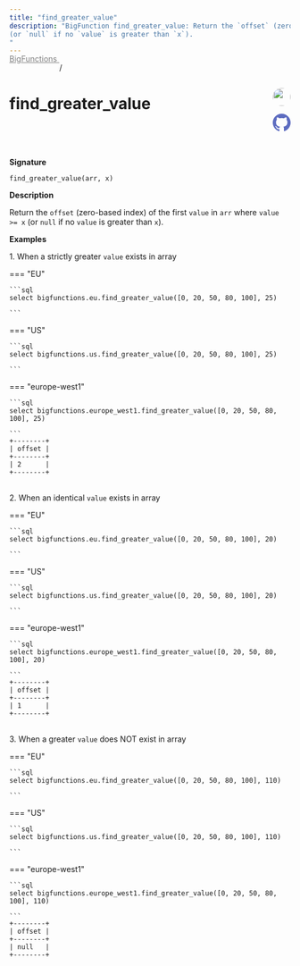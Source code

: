 ```yaml
---
title: "find_greater_value"
description: "BigFunction find_greater_value: Return the `offset` (zero-based index) of the first `value` in `arr` where `value >= x`
(or `null` if no `value` is greater than `x`).
"
---
```


<a style="color: gray; position: relative; top: -1rem" href="..">BigFunctions </a> / 

# find_greater_value


<div style="position: relative; top: -4rem; margin-bottom:  -2rem; text-align: right; z-index: 9999;">
  
  <a href="https://www.linkedin.com/in/paul-marcombes" title="Author: Paul Marcombes" target="_blank">
    <img src="https://lh3.googleusercontent.com/a-/ACB-R5RDf2yxcw1p_IYLCKmiUIScreatDdhG8B83om6Ohw=s260" width="32" style=" border-radius: 50% !important">
  </a>
  
  <a href="find_greater_value.yaml" title="Edit on GitHub" target="_blank"><svg xmlns="http://www.w3.org/2000/svg" width="32" height="32" viewBox="0 0 24 24"><path fill="#5d6cc0" d="M12 0c-6.626 0-12 5.373-12 12 0 5.302 3.438 9.8 8.207 11.387.599.111.793-.261.793-.577v-2.234c-3.338.726-4.033-1.416-4.033-1.416-.546-1.387-1.333-1.756-1.333-1.756-1.089-.745.083-.729.083-.729 1.205.084 1.839 1.237 1.839 1.237 1.07 1.834 2.807 1.304 3.492.997.107-.775.418-1.305.762-1.604-2.665-.305-5.467-1.334-5.467-5.931 0-1.311.469-2.381 1.236-3.221-.124-.303-.535-1.524.117-3.176 0 0 1.008-.322 3.301 1.23.957-.266 1.983-.399 3.003-.404 1.02.005 2.047.138 3.006.404 2.291-1.552 3.297-1.23 3.297-1.23.653 1.653.242 2.874.118 3.176.77.84 1.235 1.911 1.235 3.221 0 4.609-2.807 5.624-5.479 5.921.43.372.823 1.102.823 2.222v3.293c0 .319.192.694.801.576 4.765-1.589 8.199-6.086 8.199-11.386 0-6.627-5.373-12-12-12z"/></svg></a>
</div>



**Signature** 
```
find_greater_value(arr, x)
```

**Description**

Return the `offset` (zero-based index) of the first `value` in `arr` where `value >= x`
(or `null` if no `value` is greater than `x`).






**Examples**



<span style="color: var(--md-typeset-a-color);">1. When a strictly greater `value` exists in array</span>









=== "EU"

    ```sql
    select bigfunctions.eu.find_greater_value([0, 20, 50, 80, 100], 25)
    
    ```




=== "US"

    ```sql
    select bigfunctions.us.find_greater_value([0, 20, 50, 80, 100], 25)
    
    ```




=== "europe-west1"

    ```sql
    select bigfunctions.europe_west1.find_greater_value([0, 20, 50, 80, 100], 25)
    
    ```









<pre style="margin-top: -1rem;">
<code style="padding-top: 0px; padding-bottom: 0px;">+--------+
| offset |
+--------+
| 2      |
+--------+
</code>
</pre>









<span style="color: var(--md-typeset-a-color);">2. When an identical `value` exists in array</span>









=== "EU"

    ```sql
    select bigfunctions.eu.find_greater_value([0, 20, 50, 80, 100], 20)
    
    ```




=== "US"

    ```sql
    select bigfunctions.us.find_greater_value([0, 20, 50, 80, 100], 20)
    
    ```




=== "europe-west1"

    ```sql
    select bigfunctions.europe_west1.find_greater_value([0, 20, 50, 80, 100], 20)
    
    ```









<pre style="margin-top: -1rem;">
<code style="padding-top: 0px; padding-bottom: 0px;">+--------+
| offset |
+--------+
| 1      |
+--------+
</code>
</pre>









<span style="color: var(--md-typeset-a-color);">3. When a greater `value` does NOT exist in array</span>









=== "EU"

    ```sql
    select bigfunctions.eu.find_greater_value([0, 20, 50, 80, 100], 110)
    
    ```




=== "US"

    ```sql
    select bigfunctions.us.find_greater_value([0, 20, 50, 80, 100], 110)
    
    ```




=== "europe-west1"

    ```sql
    select bigfunctions.europe_west1.find_greater_value([0, 20, 50, 80, 100], 110)
    
    ```









<pre style="margin-top: -1rem;">
<code style="padding-top: 0px; padding-bottom: 0px;">+--------+
| offset |
+--------+
| null   |
+--------+
</code>
</pre>









